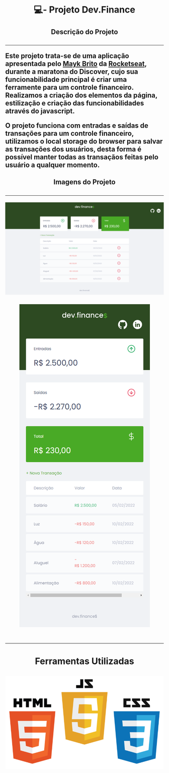 <h1 align="center"> 💻- Projeto Dev.Finance</h1>

<h2 align="center"> Descrição do Projeto <h2>
<hr>

<p>Este projeto trata-se de uma aplicação apresentada pelo <a href="https://www.instagram.com/maykbrito/"><strong>Mayk Brito</strong></a> da <a href="https://www.rocketseat.com.br/">Rocketseat</a>, durante a maratona do Discover, cujo sua funcionabilidade principal é criar uma ferramente para um controle financeiro.<br>
Realizamos a criação dos elementos da página, estilização e criação das funcionabilidades através do javascript.
</p>
<p>
   O projeto funciona com entradas e saídas de transações para um controle financeiro, utilizamos o local storage do browser para salvar as transações dos usuários, desta forma é possível manter todas as transaçãos feitas pelo usuário a qualquer momento.
</p>

<h2 align="center"> Imagens do Projeto <h2>
<hr>

<div align="center"> 
<img src="./assets/screen-page.png"> <br><br>
<img src="./assets/screen-mobile.png"> <br><br>
</div>

<hr>
<h1 align="center">
   Ferramentas Utilizadas
</h1>
<h2 align="center">

<img src="./assets/ferramentas.png">

